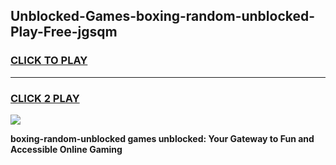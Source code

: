 
## Unblocked-Games-boxing-random-unblocked-Play-Free-jgsqm
<h3>
<a href="https://premium76.site?title=boxing-random-unblocked&ref=10A">CLICK TO PLAY</a></h3>
<hr>

<h3>
<a href="https://premium76.site?title=boxing-random-unblocked&ref=10A">CLICK 2 PLAY</a>
  
</h3>

<a href="https://premium76.site?title=boxing-random-unblocked&ref=10A"><img src="https://clearcache.store/games.png"></a>


**boxing-random-unblocked games unblocked: Your Gateway to Fun and Accessible Online Gaming**
